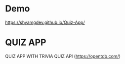 # Demo
https://shyamgdev.github.io/Quiz-App/

# QUIZ APP
QUIZ APP WITH TRIVIA QUIZ API (https://opentdb.com/)
